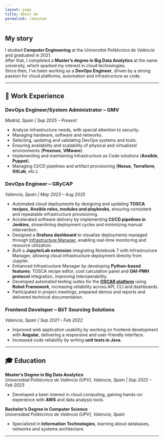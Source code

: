 ```yaml
---
layout: page
title: About me
permalink: /aboutme
---
```


## My story

I studied **Computer Engineering** at the *Universitat Politècnica de València* and graduated in 2021.  
After that, I completed a **Master’s degree in Big Data Analytics** at the same university, which sparked my interest in cloud technologies.  
Since then, I’ve been working as a **DevOps Engineer**, driven by a strong passion for cloud platforms, automation and infrastructure as code.

---

## 💼 Work Experience

### **DevOps Engineer/System Administrator – GMV**
*Madrid, Spain | Sep 2025 – Present*

- Analyze infrastructure needs, with special attention to security.
- Managing hardware, software and networks.
- Selecting, updating and validating DevOps systems and tools.
- Ensuring availability and scalability of physical and virtualized environments (**Proxmox**, **VMware**).
- Implementing and maintaining Infrastructure as Code solutions (**Ansible**, **Puppet**).
- Managing CI/CD pipelines and artifact provisioning (**Nexus**, **Terraform**, **GitLab**, etc.).

### **DevOps Engineer – GRyCAP**
*Valencia, Spain | May 2023 – Aug 2025*

- Automated cloud deployments by designing and updating **TOSCA recipes**, **Ansible roles, modules and playbooks**, ensuring consistent and repeatable infrastructure provisioning.
- Accelerated software delivery by implementing **CI/CD pipelines in Jenkins**, streamlining deployment cycles and minimizing manual intervention.
- Designed a **Grafana dashboard** to visualize deployments managed through [Infrastructure Manager](https://im.egi.eu/im-dashboard/login), enabling real-time monitoring and resource utilization.
- Built a **JupyterLab extension** integrating Notebook 7 with Infrastructure Manager, allowing cloud infrastructure deployment directly from Jupyter.
- Enhanced Infrastructure Manager by developing **Python-based features**: TOSCA recipe editor, cost calculation panel and **OAI-PMH protocol** integration, improving interoperability.
- Developed automated testing suites for the [**OSCAR platform**](https://oscar.grycap.net/) using **Robot Framework**, increasing reliability across API, CLI and dashboards.
- Participated in project meetings, prepared demos and reports and delivered technical documentation.

### **Frontend Developer – BiiT Sourcing Solutions**
*Valencia, Spain | Sep 2021 – Feb 2022*

- Improved web application usability by working on frontend development with **Angular**, delivering a responsive and user-friendly interface.
- Increased code reliability by writing **unit tests in Java**.

---

## 🎓 Education

**Master’s Degree in Big Data Analytics**  
*Universidad Politécnica de València (UPV), Valencia, Spain | Sep 2022 – Feb 2023*

- Developed a keen interest in cloud computing, gaining hands-on experience with **AWS** and data analysis tools.

**Bachelor’s Degree in Computer Science**  
*Universidad Politécnica de València (UPV), Valencia, Spain*

- Specialized in **Information Technologies**, learning about databases, networks and systems architecture.

---
